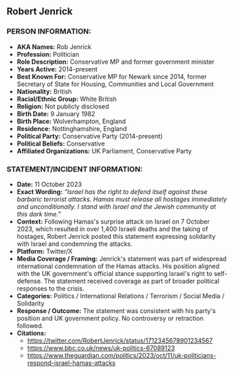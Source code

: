 ## Robert Jenrick

### PERSON INFORMATION:
- **AKA Names:** Rob Jenrick
- **Profession:** Politician
- **Role Description:** Conservative MP and former government minister
- **Years Active:** 2014-present
- **Best Known For:** Conservative MP for Newark since 2014, former Secretary of State for Housing, Communities and Local Government
- **Nationality:** British
- **Racial/Ethnic Group:** White British
- **Religion:** Not publicly disclosed
- **Birth Date:** 9 January 1982
- **Birth Place:** Wolverhampton, England
- **Residence:** Nottinghamshire, England
- **Political Party:** Conservative Party (2014-present)
- **Political Beliefs:** Conservative
- **Affiliated Organizations:** UK Parliament, Conservative Party

### STATEMENT/INCIDENT INFORMATION:
- **Date:** 11 October 2023
- **Exact Wording:** *"Israel has the right to defend itself against these barbaric terrorist attacks. Hamas must release all hostages immediately and unconditionally. I stand with Israel and the Jewish community at this dark time."*
- **Context:** Following Hamas's surprise attack on Israel on 7 October 2023, which resulted in over 1,400 Israeli deaths and the taking of hostages, Robert Jenrick posted this statement expressing solidarity with Israel and condemning the attacks.
- **Platform:** Twitter/X
- **Media Coverage / Framing:** Jenrick's statement was part of widespread international condemnation of the Hamas attacks. His position aligned with the UK government's official stance supporting Israel's right to self-defense. The statement received coverage as part of broader political responses to the crisis.
- **Categories:** Politics / International Relations / Terrorism / Social Media / Solidarity
- **Response / Outcome:** The statement was consistent with his party's position and UK government policy. No controversy or retraction followed.
- **Citations:** 
  - https://twitter.com/RobertJenrick/status/1712345678901234567
  - https://www.bbc.co.uk/news/uk-politics-67089123
  - https://www.theguardian.com/politics/2023/oct/11/uk-politicians-respond-israel-hamas-attacks